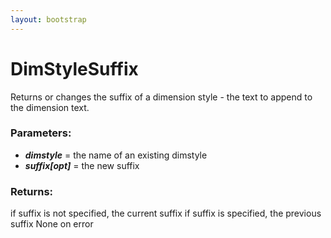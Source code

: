 ```yaml
---
layout: bootstrap
---
```


# DimStyleSuffix

Returns or changes the suffix of a dimension style - the text to
        append to the dimension text.
          

### Parameters:

- ***dimstyle*** = the name of an existing dimstyle
- ***suffix[opt]*** = the new suffix
        

### Returns:


if suffix is not specified, the current suffix
if suffix is specified, the previous suffix
None on error
        



